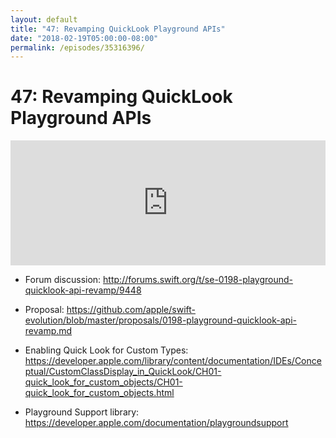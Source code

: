 ```yaml
---
layout: default
title: "47: Revamping QuickLook Playground APIs"
date: "2018-02-19T05:00:00-08:00"
permalink: /episodes/35316396/
---
```


# 47: Revamping QuickLook Playground APIs

<iframe frameBorder="0" height="200px" scrolling="no" seamless src="https://player.simplecast.com/2a5c9ab9-ecd1-4211-a3b1-569ccf7775e0" width="100%"></iframe>

- Forum discussion: http://forums.swift.org/t/se-0198-playground-quicklook-api-revamp/9448

- Proposal: https://github.com/apple/swift-evolution/blob/master/proposals/0198-playground-quicklook-api-revamp.md

- Enabling Quick Look for Custom Types: https://developer.apple.com/library/content/documentation/IDEs/Conceptual/CustomClassDisplay_in_QuickLook/CH01-quick_look_for_custom_objects/CH01-quick_look_for_custom_objects.html

- Playground Support library: https://developer.apple.com/documentation/playgroundsupport

